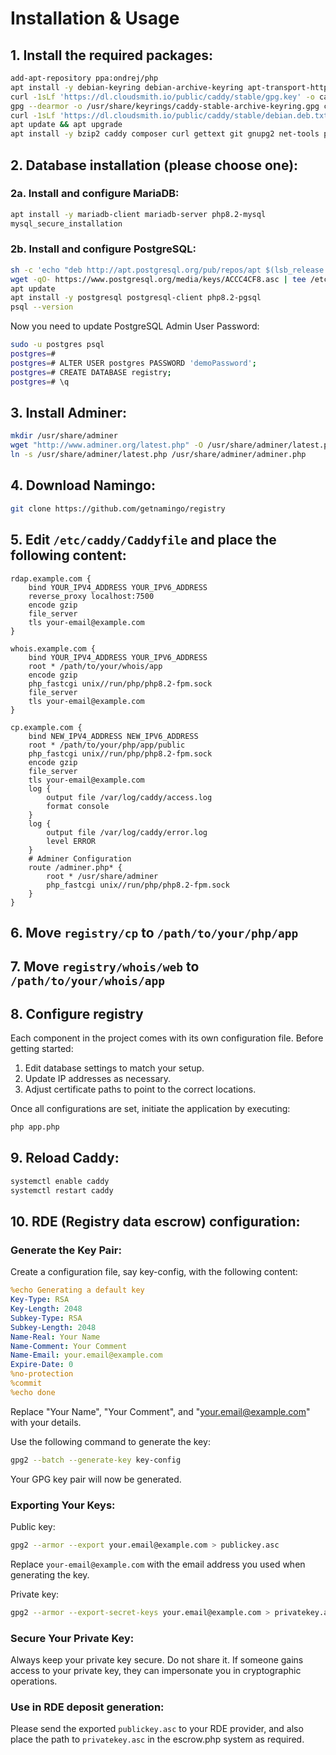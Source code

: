# Installation & Usage

## 1. Install the required packages:

```bash
add-apt-repository ppa:ondrej/php
apt install -y debian-keyring debian-archive-keyring apt-transport-https
curl -1sLf 'https://dl.cloudsmith.io/public/caddy/stable/gpg.key' -o caddy-stable.gpg.key
gpg --dearmor -o /usr/share/keyrings/caddy-stable-archive-keyring.gpg caddy-stable.gpg.key
curl -1sLf 'https://dl.cloudsmith.io/public/caddy/stable/debian.deb.txt' | tee /etc/apt/sources.list.d/caddy-stable.list
apt update && apt upgrade
apt install -y bzip2 caddy composer curl gettext git gnupg2 net-tools php8.2 php8.2-bcmath php8.2-cli php8.2-common php8.2-curl php8.2-fpm php8.2-gd php8.2-gnupg php8.2-intl php8.2-mbstring php8.2-opcache php8.2-readline php8.2-swoole php8.2-xml unzip wget whois
```

## 2. Database installation (please choose one):

### 2a. Install and configure MariaDB:

```bash
apt install -y mariadb-client mariadb-server php8.2-mysql
mysql_secure_installation
```

### 2b. Install and configure PostgreSQL:

```bash
sh -c 'echo "deb http://apt.postgresql.org/pub/repos/apt $(lsb_release -cs)-pgdg main" > /etc/apt/sources.list.d/pgdg.list'
wget -qO- https://www.postgresql.org/media/keys/ACCC4CF8.asc | tee /etc/apt/trusted.gpg.d/pgdg.asc &>/dev/null
apt update
apt install -y postgresql postgresql-client php8.2-pgsql
psql --version
```

Now you need to update PostgreSQL Admin User Password:

```bash
sudo -u postgres psql
postgres=#
postgres=# ALTER USER postgres PASSWORD 'demoPassword';
postgres=# CREATE DATABASE registry;
postgres=# \q
```

## 3. Install Adminer:

```bash
mkdir /usr/share/adminer
wget "http://www.adminer.org/latest.php" -O /usr/share/adminer/latest.php
ln -s /usr/share/adminer/latest.php /usr/share/adminer/adminer.php
```

## 4. Download Namingo:

```bash
git clone https://github.com/getnamingo/registry
```

## 5. Edit ```/etc/caddy/Caddyfile``` and place the following content:

```
rdap.example.com {
    bind YOUR_IPV4_ADDRESS YOUR_IPV6_ADDRESS
    reverse_proxy localhost:7500
    encode gzip
    file_server
    tls your-email@example.com
}

whois.example.com {
    bind YOUR_IPV4_ADDRESS YOUR_IPV6_ADDRESS
    root * /path/to/your/whois/app
    encode gzip
    php_fastcgi unix//run/php/php8.2-fpm.sock
    file_server
    tls your-email@example.com
}

cp.example.com {
    bind NEW_IPV4_ADDRESS NEW_IPV6_ADDRESS
    root * /path/to/your/php/app/public
    php_fastcgi unix//run/php/php8.2-fpm.sock
    encode gzip
    file_server
    tls your-email@example.com
    log {
        output file /var/log/caddy/access.log
        format console
    }
    log {
        output file /var/log/caddy/error.log
        level ERROR
    }
    # Adminer Configuration
    route /adminer.php* {
        root * /usr/share/adminer
        php_fastcgi unix//run/php/php8.2-fpm.sock
    }
}
```

## 6. Move ```registry/cp``` to ```/path/to/your/php/app```

## 7. Move ```registry/whois/web``` to ```/path/to/your/whois/app```

## 8. Configure registry

Each component in the project comes with its own configuration file. Before getting started:
1. Edit database settings to match your setup.
2. Update IP addresses as necessary.
3. Adjust certificate paths to point to the correct locations.

Once all configurations are set, initiate the application by executing:

```bash
php app.php
```

## 9. Reload Caddy:

```bash
systemctl enable caddy
systemctl restart caddy
```

## 10. RDE (Registry data escrow) configuration:

### Generate the Key Pair:

Create a configuration file, say key-config, with the following content:

```yaml
%echo Generating a default key
Key-Type: RSA
Key-Length: 2048
Subkey-Type: RSA
Subkey-Length: 2048
Name-Real: Your Name
Name-Comment: Your Comment
Name-Email: your.email@example.com
Expire-Date: 0
%no-protection
%commit
%echo done
```

Replace "Your Name", "Your Comment", and "your.email@example.com" with your details.

Use the following command to generate the key:

```bash
gpg2 --batch --generate-key key-config
```

Your GPG key pair will now be generated.

### Exporting Your Keys:

Public key:

```bash
gpg2 --armor --export your.email@example.com > publickey.asc
```

Replace `your-email@example.com` with the email address you used when generating the key.

Private key:

```bash
gpg2 --armor --export-secret-keys your.email@example.com > privatekey.asc
```

### Secure Your Private Key:

Always keep your private key secure. Do not share it. If someone gains access to your private key, they can impersonate you in cryptographic operations.

### Use in RDE deposit generation:

Please send the exported `publickey.asc` to your RDE provider, and also place the path to `privatekey.asc` in the escrow.php system as required.